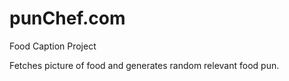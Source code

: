 # punChef.com
Food Caption Project

Fetches picture of food and generates random relevant food pun.
